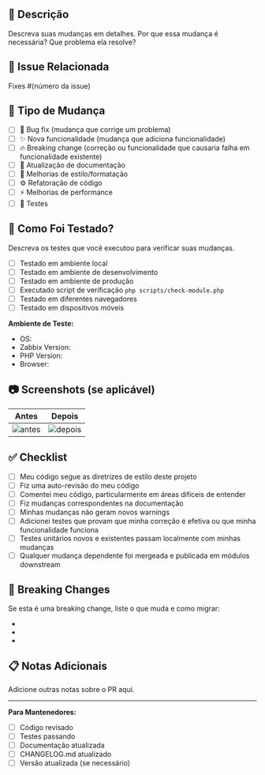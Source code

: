 ## 📝 Descrição

Descreva suas mudanças em detalhes. Por que essa mudança é necessária? Que problema ela resolve?

## 🔗 Issue Relacionada

Fixes #(número da issue)

## 🔄 Tipo de Mudança

- [ ] 🐛 Bug fix (mudança que corrige um problema)
- [ ] ✨ Nova funcionalidade (mudança que adiciona funcionalidade)
- [ ] 🔥 Breaking change (correção ou funcionalidade que causaria falha em funcionalidade existente)
- [ ] 📄 Atualização de documentação
- [ ] 🎨 Melhorias de estilo/formatação
- [ ] ⚙️ Refatoração de código
- [ ] ⚡ Melhorias de performance
- [ ] 🧪 Testes

## 🦪 Como Foi Testado?

Descreva os testes que você executou para verificar suas mudanças.

- [ ] Testado em ambiente local
- [ ] Testado em ambiente de desenvolvimento
- [ ] Testado em ambiente de produção
- [ ] Executado script de verificação `php scripts/check-module.php`
- [ ] Testado em diferentes navegadores
- [ ] Testado em dispositivos móveis

**Ambiente de Teste:**
- OS: 
- Zabbix Version: 
- PHP Version: 
- Browser: 

## 📷 Screenshots (se aplicável)

| Antes | Depois |
|-------|--------|
| ![antes](url) | ![depois](url) |

## ✅ Checklist

- [ ] Meu código segue as diretrizes de estilo deste projeto
- [ ] Fiz uma auto-revisão do meu código
- [ ] Comentei meu código, particularmente em áreas difíceis de entender
- [ ] Fiz mudanças correspondentes na documentação
- [ ] Minhas mudanças não geram novos warnings
- [ ] Adicionei testes que provam que minha correção é efetiva ou que minha funcionalidade funciona
- [ ] Testes unitários novos e existentes passam localmente com minhas mudanças
- [ ] Qualquer mudança dependente foi mergeada e publicada em módulos downstream

## 📅 Breaking Changes

Se esta é uma breaking change, liste o que muda e como migrar:

- 
- 
- 

## 📋 Notas Adicionais

Adicione outras notas sobre o PR aqui.

---

**Para Mantenedores:**
- [ ] Código revisado
- [ ] Testes passando
- [ ] Documentação atualizada
- [ ] CHANGELOG.md atualizado
- [ ] Versão atualizada (se necessário)